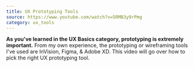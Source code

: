 ```yaml
---
title: UX Prototyping Tools
source: https://www.youtube.com/watch?v=5RMB3y9rPmg
category: ux_tools
---
```

**As you've learned in the UX Basics category, prototyping is extremely important.** From my own experience, the prototyping or wireframing tools I've used are InVision, Figma, & Adobe XD. This video will go over how to pick the right UX prototyping tool. 

